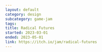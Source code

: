 ```yaml
---
layout: default
category: design
subcategory: game-jam
tags:
title: Radical Futures
started: 2023-03-01
ended: 2023-05-01
link: https://itch.io/jam/radical-futures
---
```

